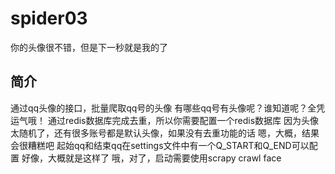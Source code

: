 # spider03
你的头像很不错，但是下一秒就是我的了

## 简介
通过qq头像的接口，批量爬取qq号的头像
有哪些qq号有头像呢？谁知道呢？全凭运气哦！
通过redis数据库完成去重，所以你需要配置一个redis数据库
因为头像太随机了，还有很多账号都是默认头像，如果没有去重功能的话
嗯，大概，结果会很糟糕吧
起始qq和结束qq在settings文件中有一个Q_START和Q_END可以配置
好像，大概就是这样了
哦，对了，启动需要使用scrapy crawl face
